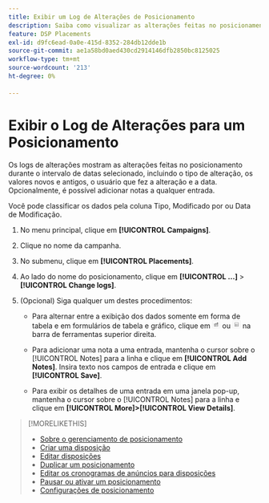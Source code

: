 ```yaml
---
title: Exibir um Log de Alterações de Posicionamento
description: Saiba como visualizar as alterações feitas no posicionamento.
feature: DSP Placements
exl-id: d9fc6ead-0a0e-415d-8352-284db12dde1b
source-git-commit: ae1a58bd0aed430cd2914146dfb2850bc8125025
workflow-type: tm+mt
source-wordcount: '213'
ht-degree: 0%

---
```


# Exibir o Log de Alterações para um Posicionamento

Os logs de alterações mostram as alterações feitas no posicionamento durante o intervalo de datas selecionado, incluindo o tipo de alteração, os valores novos e antigos, o usuário que fez a alteração e a data. Opcionalmente, é possível adicionar notas a qualquer entrada.

Você pode classificar os dados pela coluna Tipo, Modificado por ou Data de Modificação.

1. No menu principal, clique em **[!UICONTROL Campaigns]**.

1. Clique no nome da campanha.

1. No submenu, clique em **[!UICONTROL Placements]**.

1. Ao lado do nome do posicionamento, clique em  **[!UICONTROL ...]** > **[!UICONTROL Change logs]**.

1. (Opcional) Siga qualquer um destes procedimentos:

   * Para alternar entre a exibição dos dados somente em forma de tabela e em formulários de tabela e gráfico, clique em ![Exibição de tabela e gráfico](/help/dsp/assets/table-plus-chart-view.png "Exibição de tabela e gráfico") ou ![Visualização em tabela](/help/dsp/assets/table-view.png "Visualização em tabela") na barra de ferramentas superior direita.

   * Para adicionar uma nota a uma entrada, mantenha o cursor sobre o [!UICONTROL Notes] para a linha e clique em **[!UICONTROL Add Notes]**. Insira texto nos campos de entrada e clique em **[!UICONTROL Save]**.

   * Para exibir os detalhes de uma entrada em uma janela pop-up, mantenha o cursor sobre o [!UICONTROL Notes] para a linha e clique em **[!UICONTROL More]>[!UICONTROL View Details]**.


>[!MORELIKETHIS]
>
>* [Sobre o gerenciamento de posicionamento](placement-about.md)
>* [Criar uma disposição](placement-create.md)
>* [Editar disposições](placement-edit.md)
>* [Duplicar um posicionamento](placement-duplicate.md)
>* [Editar os cronogramas de anúncios para disposições](placement-edit-ad-schedule.md)
>* [Pausar ou ativar um posicionamento](placement-pause-activate.md)
>* [Configurações de posicionamento](placement-settings.md)
